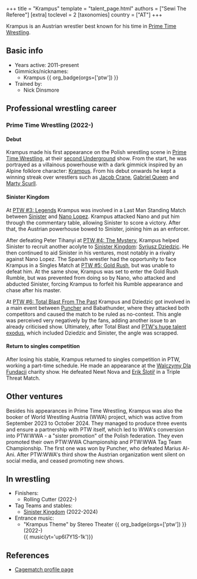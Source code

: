 +++
title = "Krampus"
template = "talent_page.html"
authors = ["Sewi The Referee"]
[extra]
toclevel = 2
[taxonomies]
country = ["AT"]
+++

Krampus is an Austrian wrestler best known for his time in [Prime Time Wrestling](@/o/ptw.md).

## Basic info

* Years active: 2011-present
* Gimmicks/nicknames:
  - Krampus {{ org_badge(orgs=['ptw']) }}
* Trained by:
  - Nick Dinsmore

## Professional wrestling career

### Prime Time Wrestling (2022-)

#### Debut

Krampus made his first appearance on the Polish wrestling scene in [Prime Time Wrestling](@/o/ptw.md), at their [second Underground](@/e/ptw/2022-01-23-ptw-underground-2.md) show.
From the start, he was portrayed as a villainous powerhouse with a dark gimmick inspired by an Alpine folklore character: [Krampus][wiki-krampus].
From his debut onwards he kept a winning streak over wrestlers such as [Jacob Crane](@/w/jacob-crane.md), [Gabriel Queen](@/w/gabriel-queen.md) and [Marty Scurll](@/w/marty-scurll.md).

#### Sinister Kingdom

At [PTW #3: Legends](@/e/ptw/2022-11-26-ptw-3-legends.md) Krampus was involved in a Last Man Standing Match between [Sinister](@/w/sinister.md) and [Nano Lopez](@/w/nano-lopez.md).
Krampus attacked Nano and put him through the commentary table, allowing Sinister to score a victory. After that, the Austrian powerhouse bowed to Sinister, joining him as an enforcer.

After defeating Peter Tihanyi at [PTW #4: The Mystery](@/e/ptw/2023-06-25-ptw-4-mystery.md), Krampus helped Sinister to recruit another acolyte to [Sinister Kingdom](@/tt/sinister-kingdom.md): [Syriusz Dziedzic](@/w/dziedzic.md).
He then continued to aid Sinister in his ventures, most notably in a rivalry against Nano Lopez. The Spanish wrestler had the opportunity to face Krampus in a Singles Match at [PTW #5: Gold Rush](@/e/ptw/2024-02-03-ptw-5-gold-rush.md), but was unable to defeat him. At the same show, Krampus was set to enter the Gold Rush Rumble, but was prevented from doing so by Nano, who attacked and abducted Sinister, forcing Krampus to forfeit his Rumble appearance and chase after his master.

At [PTW #6: Total Blast From The Past](@/e/ptw/2024-05-11-ptw-6.md) Krampus and Dziedzic got involved in a main event between [Puncher](@/w/puncher.md) and Babathunder, where they attacked both competitors and caused the match to be ruled as no-contest. This angle was perceived very negatively by the fans, adding another issue to an already criticised show. Ultimately, after Total Blast and [PTW's huge talent exodus](@/a/ptw-exits.md), which included Dziedzic and Sinister, the angle was scrapped.

#### Return to singles competition

After losing his stable, Krampus returned to singles competition in PTW, working a part-time schedule. He made an appearance at the [Walczymy Dla Fundacji](@/e/ptw/2024-09-29-ptw-walczymy-dla-fundacji.md) charity show. He defeated Newt Nova and [Erik Šlotíř](@/w/erik-slotir.md) in a Triple Threat Match.

## Other ventures

Besides his appearances in Prime Time Wrestling, Krampus was also the booker of World Wrestling Austria (WWA) project, which was active from September 2023 to October 2024.
They managed to produce three events and ensure a partnership with PTW itself, which led to WWA's conversion into PTW:WWA - a "sister promotion" of the Polish federation.
They even promoted their own PTW:WWA Championship and PTW:WWA Tag Team Championship. The first one was won by Puncher, who defeated Marius Al-Ani. After PTW:WWA's third show the Austrian organization went silent on social media, and ceased promoting new shows.

## In wrestling

* Finishers:
  - Rolling Cutter (2022-)
* Tag Teams and stables:
  - [Sinister Kingdom](@/tt/sinister-kingdom.md) (2022-2024)
* Entrance music:
  - "Krampus Theme" by Stereo Theater
   {{ org_badge(orgs=['ptw']) }} (2022-) <br>
      {{ music(yt='up6I7Y1S-1k')}}

## References

* [Cagematch profile page](https://www.cagematch.net/?id=2&nr=11489)

[wiki-krampus]: https://en.wikipedia.org/wiki/Krampus
